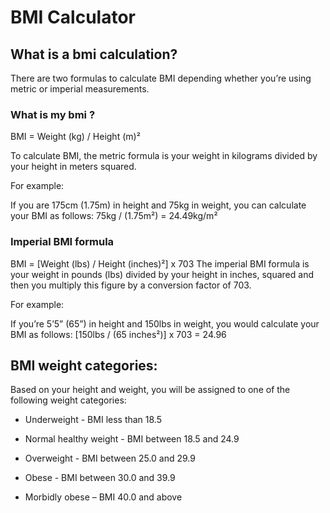 # BMI Calculator

## What is a bmi calculation?

There are two formulas to calculate BMI depending whether you’re using metric or imperial measurements.

### What is my bmi ?

BMI = Weight (kg) / Height (m)²

To calculate BMI, the metric formula is your weight in kilograms divided by your height in meters squared.

For example:

If you are 175cm (1.75m) in height and 75kg in weight, you can calculate your BMI as follows:
75kg / (1.75m²) = 24.49kg/m²

### Imperial BMI formula

BMI = [Weight (lbs) / Height (inches)²] x 703
The imperial BMI formula is your weight in pounds (lbs) divided by your height in inches, squared and then you multiply this figure by a conversion factor of 703.

For example:

If you’re 5’5” (65”) in height and 150lbs in weight, you would calculate your BMI as follows:
[150lbs / (65 inches²)] x 703 = 24.96

## BMI weight categories:

Based on your height and weight, you will be assigned to one of the following weight categories:

- Underweight - BMI less than 18.5

- Normal healthy weight - BMI between 18.5 and 24.9

- Overweight - BMI between 25.0 and 29.9

- Obese - BMI between 30.0 and 39.9

- Morbidly obese – BMI 40.0 and above
